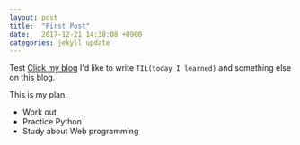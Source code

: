 ```yaml
---
layout: post
title:  "First Post"
date:   2017-12-21 14:38:08 +0900
categories: jekyll update
---
```

Test
[Click my blog][blog]
I'd like to write `TIL(today I learned)` and something else on this blog.


This is my plan:

- Work out
- Practice Python
- Study about Web programming


[blog]: http://chrisaor.github.io/